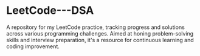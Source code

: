 # LeetCode---DSA
A repository for my LeetCode practice, tracking progress and solutions across various programming challenges. Aimed at honing problem-solving skills and interview preparation, it's a resource for continuous learning and coding improvement.
